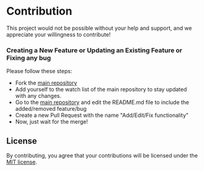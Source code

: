 # Contribution
This project would not be possible without your help and support, and we appreciate your willingness to contribute!

### Creating a New Feature or Updating an Existing Feature or Fixing any bug

Please follow these steps:

* Fork the [main repository](https://github.com/Syed007Hassan/NextJs-Langchain-Agents-SQL)
* Add yourself to the watch list of the main repository to stay updated with any changes.
* Go to the [main repository](https://github.com/Syed007Hassan/NextJs-Langchain-Agents-SQL) and edit the README.md file to include the added/removed feature/bug
* Create a new Pull Request with the name "Add/Edit/Fix functionality"
* Now, just wait for the merge!

## License
By contributing, you agree that your contributions will be licensed under the [MIT license](./LICENSE).

